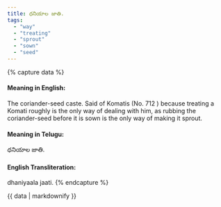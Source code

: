 ```yaml
---
title: ధనియాల జాతి.
tags:
  - "way"
  - "treating"
  - "sprout"
  - "sown"
  - "seed"
---
```


{% capture data %}
#### Meaning in English:
The coriander-seed caste.
Said of Komatis (No. 712 ) because treating a Komati roughly is the only way of dealing with him, as rubbing the coriander-seed before it is sown is the only way of making it sprout.

#### Meaning in Telugu:
ధనియాల జాతి.

#### English Transliteration:
dhaniyaala jaati.
{% endcapture %}

{{ data | markdownify }}

